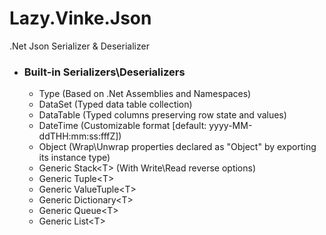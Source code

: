 
# Lazy.Vinke.Json
.Net Json Serializer & Deserializer

- ### Built-in Serializers\Deserializers
  - Type (Based on .Net Assemblies and Namespaces)
  - DataSet (Typed data table collection)
  - DataTable (Typed columns preserving row state and values)
  - DateTime (Customizable format [default: yyyy-MM-ddTHH:mm:ss:fffZ])
  - Object (Wrap\Unwrap properties declared as "Object" by exporting its instance type)
  - Generic Stack\<T\> (With Write\Read reverse options)
  - Generic Tuple\<T\>
  - Generic ValueTuple\<T\>
  - Generic Dictionary\<T\>
  - Generic Queue\<T\>
  - Generic List\<T\>
